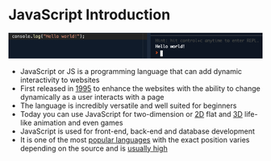 # JavaScript Introduction

![](/assets/js-hello-world.png)

* JavaScript or JS is a programming language that can add dynamic interactivity to websites
* First released in [1995](https://medium.com/@benastontweet/lesson-1a-the-history-of-javascript-8c1ce3bffb17) to enhance the websites with the ability to change dynamically as a user interacts with a page
* The language is incredibly versatile and well suited for beginners
* Today you can use JavaScript for two-dimension or [2D](https://codepen.io/jackrugile/pen/fxqKJ) flat and [3D](https://codepen.io/camsiesmile/full/ZQmMKP) life-like animation and even games
* JavaScript is used for front-end, back-end and database development
* It is one of the most [popular languages](https://octoverse.github.com/#top-languages) with the exact position varies depending on the source and is [usually high](https://www.tiobe.com/tiobe-index/)



